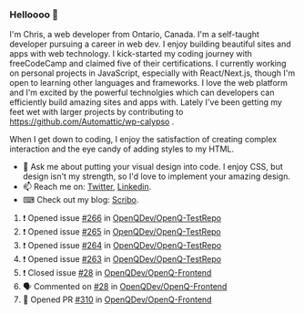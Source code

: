 ### Helloooo 👋

I'm Chris, a web developer from Ontario, Canada. I'm a self-taught developer pursuing a career in web dev. I enjoy building beautiful sites and apps with web technology.
I kick-started my coding journey with freeCodeCamp and claimed five of their certifications.  I currently working on personal projects in JavaScript, especially with React/Next.js, though I'm open to learning other languages and frameworks. I love the web platform and I'm excited by the powerful technolgies which can developers can efficiently build amazing sites and apps with. Lately I've been getting my feet wet with larger projects by contributing to https://github.com/Automattic/wp-calypso .

When I get down to coding, I enjoy the satisfaction of creating complex interaction and the eye candy of adding styles to my HTML. 

- 💬 Ask me about putting your visual design into code. I enjoy CSS, but design isn't my strength, so I'd love to implement your amazing design.
- 📫 Reach me on: [Twitter](https://twitter.com/Christo28120856), [Linkedin](https://www.linkedin.com/in/christopher-stevers-07b9a5204/).
- ⌨ Check out my blog: [Scribo](https://christopherstevers.cf).
<!--
**Christopher-Stevers/Christopher-Stevers** is a ✨ _special_ ✨ repository because its `README.md` (this file) appears on your GitHub profile.

Here are some ideas to get you started:

- 🔭 I’m currently working on ...
- 🌱 I’m currently learning ...
- 👯 I’m looking to collaborate on ...
- 🤔 I’m looking for help with ...
- 😄 Pronouns: ...
- ⚡ Fun fact: ...
-->

<!--START_SECTION:activity-->
1. ❗️ Opened issue [#266](https://github.com/OpenQDev/OpenQ-TestRepo/issues/266) in [OpenQDev/OpenQ-TestRepo](https://github.com/OpenQDev/OpenQ-TestRepo)
2. ❗️ Opened issue [#265](https://github.com/OpenQDev/OpenQ-TestRepo/issues/265) in [OpenQDev/OpenQ-TestRepo](https://github.com/OpenQDev/OpenQ-TestRepo)
3. ❗️ Opened issue [#264](https://github.com/OpenQDev/OpenQ-TestRepo/issues/264) in [OpenQDev/OpenQ-TestRepo](https://github.com/OpenQDev/OpenQ-TestRepo)
4. ❗️ Opened issue [#263](https://github.com/OpenQDev/OpenQ-TestRepo/issues/263) in [OpenQDev/OpenQ-TestRepo](https://github.com/OpenQDev/OpenQ-TestRepo)
5. ❗️ Closed issue [#28](https://github.com/OpenQDev/OpenQ-Frontend/issues/28) in [OpenQDev/OpenQ-Frontend](https://github.com/OpenQDev/OpenQ-Frontend)
6. 🗣 Commented on [#28](https://github.com/OpenQDev/OpenQ-Frontend/issues/28) in [OpenQDev/OpenQ-Frontend](https://github.com/OpenQDev/OpenQ-Frontend)
7. 💪 Opened PR [#310](https://github.com/OpenQDev/OpenQ-Frontend/pull/310) in [OpenQDev/OpenQ-Frontend](https://github.com/OpenQDev/OpenQ-Frontend)
<!--END_SECTION:activity-->

